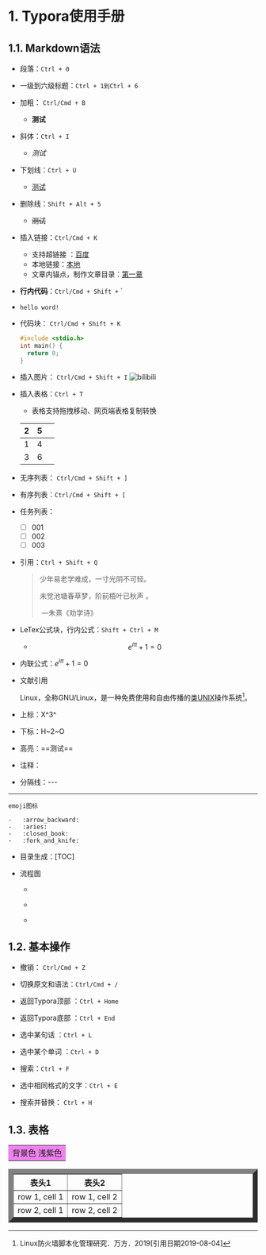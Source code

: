 # 1. Typora使用手册

## 1.1. Markdown语法

-  段落：`Ctrl + 0`

- 一级到六级标题：`Ctrl + 1到Ctrl + 6`

- 加粗： `Ctrl/Cmd + B`

    - **测试**

- 斜体：`Ctrl + I `

    - *测试*

- 下划线：`Ctrl + U `

    -   <u>测试</u>

- 删除线：`Shift + Alt + 5`

    -   ~~测试~~

-   插入链接：`Ctrl/Cmd + K`
    -   支持超链接 ：[百度](https://www.baidu.com)
    -   本地链接：[本地](./)
    -   文章内锚点，制作文章目录：[第一章](#)

-   **行内代码**：`Ctrl/Cmd + Shift +` `
    
-   `hello word!`
    
-   代码块： `Ctrl/Cmd + Shift + K`
      ```c++
    #include <stdio.h>
    int main() {
        return 0;
    }
      ```

-   插入图片： `Ctrl/Cmd + Shift + I`
    ![bilibili](https://i0.hdslb.com/bfs/vc/fb9521333b8ea79d90bdfc6da31cf83c52d93ec9.png)

-   插入表格：`Ctrl + T`
    -   表格支持拖拽移动、网页端表格复制转换

    | 2    | 5    |      |
    | ---- | ---- | ---- |
    | 1    | 4    |      |
    | 3    | 6    |      |

-   无序列表： `Ctrl/Cmd + Shift + ]`

-   有序列表：`Ctrl/Cmd + Shift + [`

-   任务列表：
    -   [ ] 001
    -   [ ] 002
    -   [ ] 003

-   引用：`Ctrl + Shift + Q`
    >   少年易老学难成，一寸光阴不可轻。
    >
    >   未觉池塘春草梦，阶前梧叶已秋声 。
    >
    >   ​                         —朱熹《劝学诗》

-   LeTex公式块，行内公式：`Shift + Ctrl + M`
    -   $$
        e^{i\pi} + 1 = 0
        $$

- 内联公式：$e^{i\pi} + 1 = 0$

-   文献引用

    Linux，全称GNU/Linux，是一种免费使用和自由传播的[类UNIX](https://baike.baidu.com/item/类UNIX/9032872)操作系统[^1]。

    [^1]:Linux防火墙脚本化管理研究．万方．2019[引用日期2019-08-04]

-   上标：X^3^

-   下标：H~2~O

-   高亮：==测试==

-   注释：<!--这是一段注释-->

-   分隔线：---

-   ---

    emoji图标

    -   :arrow_backward:
    -   :aries:
    -   :closed_book:
    -   :fork_and_knife:

-   目录生成：[TOC]

-   流程图

    -   ```flow
        
        ```

    -   ```sequence
        
        ```

    -   


## 1.2. 基本操作
- 撤销： `Ctrl/Cmd + Z`

-   切换原文和语法：`Ctrl/Cmd + /`

-   返回Typora顶部 ：`Ctrl + Home`

-   返回Typora底部 ：`Ctrl + End`

-   选中某句话 ：`Ctrl + L`

-   选中某个单词 ：`Ctrl + D`

-   搜索：`Ctrl + F` 

-   选中相同格式的文字：`Ctrl + E`

-   搜索并替换： `Ctrl + H`

    
## 1.3. 表格
<table><tr><td bgcolor="violet"> 
  背景色 浅紫色
</td></tr></table>


<table border="10">
<tr>
<th>表头1</th>
<th>表头2</th>
</tr>
<tr>
<td>row 1, cell 1</td>
<td>row 1, cell 2</td>
</tr>
<tr>
<td>row 2, cell 1</td>
<td>row 2, cell 2</td>
</tr>
</table>